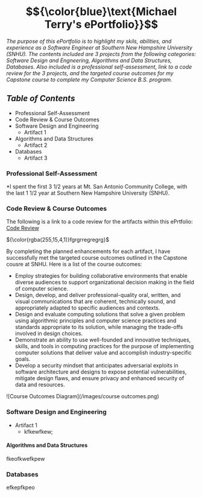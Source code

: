 # $${\color{blue}\text{Michael Terry's ePortfolio}}$$
*The purpose of this ePortfolio is to highlight my skils, abilities, and experience as a Software Engineer at Southern New Hampshire University (SNHU). The contents included are 3 projects from the following categories: Software Design and Engneering, Algorithms and Data Structures, Databases. Also included is a professional self-assessment, link to a code review for the 3 projects, and the targeted course outcomes for my Capstone course to complete my Computer Science B.S. program.*

## $\textit{Table of Contents}$
- Professional Self-Assessment
- Code Review & Course Outcomes
- Software Design and Engineering
    - Artifact 1
- Algorithms and Data Structures
    - Artifact 2
- Databases
    - Artifact 3

### Professional Self-Assessment
*I spent the first 3 1/2 years at Mt. San Antonio Community College, with the last 1 1/2 year at Southern New Hampshire University (SNHU). 

### Code Review & Course Outcomes
The following is a link to a code review for the artifacts within this ePrtfolio: [Code Review](https://youtu.be/nm4sq8rb4j4)


${\color{rgba(255,15,4,1)}fgrgrregregrg}$


By completing the planned enhancements for each artifact, I have successfully met the targeted course outcomes outlined in the Capstone cousre at SNHU. Here is a list of the course outcomes:

- Employ strategies for building collaborative environments that enable diverse audiences to support organizational decision making in the field of computer science.
- Design, develop, and deliver professional-quality oral, written, and visual communications that are coherent, technically sound, and appropriately adapted to specific audiences and contexts.
- Design and evaluate computing solutions that solve a given problem using algorithmic principles and computer science practices and standards appropriate to its solution, while managing the trade-offs involved in design choices.
- Demonstrate an ability to use well-founded and innovative techniques, skills, and tools in computing practices for the purpose of implementing computer solutions that deliver value and accomplish industry-specific goals.
- Develop a security mindset that anticipates adversarial exploits in software architecture and designs to expose potential vulnerabilities, mitigate design flaws, and ensure privacy and enhanced security of data and resources.

![Course Outcomes Diagram](/images/course outcomes.png)

### Software Design and Engineering
- Artifact 1
    - kfkewfkew;

#### Algorithms and Data Structures
fkeofkwefkpew

### Databases
efkepfkpeo

